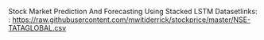 Stock Market Prediction And Forecasting Using Stacked LSTM
Datasetlinks: : https://raw.githubusercontent.com/mwitiderrick/stockprice/master/NSE-TATAGLOBAL.csv
